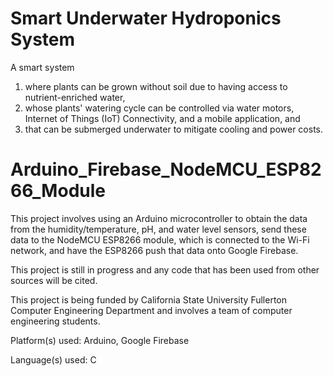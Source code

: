 # Smart Underwater Hydroponics System
A smart system
1) where plants can be grown without soil due to having access to nutrient-enriched water,
2) whose plants' watering cycle can be controlled via water motors, Internet of Things (IoT) Connectivity, and a mobile application, and
3) that can be submerged underwater to mitigate cooling and power costs.
   
# Arduino_Firebase_NodeMCU_ESP8266_Module
This project involves using an Arduino microcontroller to obtain the data from the humidity/temperature, pH, and water level sensors, send these data to the NodeMCU ESP8266 module, which is connected to the Wi-Fi network, and have the ESP8266 push that data onto Google Firebase.

This project is still in progress and any code that has been used from other sources will be cited.

This project is being funded by California State University Fullerton Computer Engineering Department and involves a team of              computer engineering students.

Platform(s) used: Arduino, Google Firebase

Language(s) used: C             
